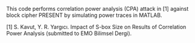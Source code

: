 This code performs correlation power analysis (CPA) attack in [1] against block cipher PRESENT by simulating power traces in MATLAB. 

[1] S. Kavut, Y. R. Yargıcı. Impact of S-box Size on Results of Correlation Power Analysis (submitted to EMO Bilimsel Dergi).
